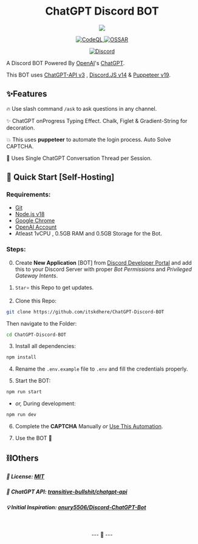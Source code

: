 
<h1 align="center">
ChatGPT Discord BOT
</h1>

<p align="center">
<img src="https://github.com/itskdhere/ChatGPT-Discord-BOT/blob/main/ChatGPT.png">
</p>

<p align="center">
<a href="https://github.com/itskdhere/ChatGPT-Discord-BOT/actions/workflows/codeql.yml" title="CodeQL">
<img alt="CodeQL" src="https://github.com/itskdhere/ChatGPT-Discord-BOT/actions/workflows/codeql.yml/badge.svg?branch=main">
</a>
<a href="https://github.com/itskdhere/ChatGPT-Discord-BOT/actions/workflows/ossar.yml" title="OSSAR">
<img alt="OSSAR" src="https://github.com/itskdhere/ChatGPT-Discord-BOT/actions/workflows/ossar.yml/badge.svg?branch=main">
</a>
</p>
<p align="center">
<a href="https://redirect.itskdhere.workers.dev/server/support/invite" title="Join Support Server"><img alt="Discord" src="https://img.shields.io/discord/917792741054894131?color=%235865F2&label=Join Support Server&logo=discord&logoColor=%23FFFFFF&style=for-the-badge"></a>
</p>

<!--
[![CodeQL](https://github.com/itskdhere/ChatGPT-Discord-BOT/actions/workflows/codeql.yml/badge.svg?branch=main)](https://github.com/itskdhere/ChatGPT-Discord-BOT/actions/workflows/codeql.yml)
[![OSSAR](https://github.com/itskdhere/ChatGPT-Discord-BOT/actions/workflows/ossar.yml/badge.svg?branch=main)](https://github.com/itskdhere/ChatGPT-Discord-BOT/actions/workflows/ossar.yml)
[![Dependency Review](https://github.com/itskdhere/ChatGPT-Discord-BOT/actions/workflows/dependency-review.yml/badge.svg?branch=main)](https://github.com/itskdhere/ChatGPT-Discord-BOT/actions/workflows/dependency-review.yml) 
-->

A Discord BOT Powered By [OpenAI](https://openai.com/)'s [ChatGPT](https://chat.openai.com).

This BOT uses [ChatGPT-API v3](https://github.com/transitive-bullshit/chatgpt-api) , [Discord.JS v14](https://github.com/discordjs/discord.js) & [Puppeteer v19](https://github.com/puppeteer/puppeteer).

## ✨Features 
 🔥 Use slash command `/ask` to ask questions in any channel.
 
 ✨ ChatGPT onProgress Typing Effect. Chalk, Figlet & Gradient-String for decoration.

 💥 This uses **puppeteer** to automate the login process. Auto Solve CAPTCHA.
 
 🔑 Uses Single ChatGPT Conversation Thread per Session.
 
<!--🔑 Directly DM the bot to get answer/response privately, Send `reset` to start a new thread.(Disabled)-->

 ## 📡 Quick Start [Self-Hosting] 
### Requirements:
 - [Git](https://git-scm.com/)
 - [Node.js v18](https://nodejs.org/)
 - [Google Chrome](https://www.google.com/chrome/)
 - [OpenAI Account](https://chat.openai.com/)
 - Atleast 1vCPU , 0.5GB RAM and 0.5GB Storage for the Bot.

### Steps:
0. Create **New Application** [BOT] from [Discord Developer Portal](https://discord.com/developers/applications) and add this to your Discord Server with proper *Bot Permissions* and *Privileged Gateway Intents*.

1. `Star⭐` this Repo to get updates. 

2. Clone this Repo:
```bash
git clone https://github.com/itskdhere/ChatGPT-Discord-BOT
```
Then navigate to the Folder:
```bash
cd ChatGPT-Discord-BOT
```

3. Install all dependencies: 
```bash
npm install
```

4. Rename the `.env.example` file to `.env` and fill the credentials properly. 

5. Start the BOT: 
```bash
npm run start
```
- *or,* During development:
```bash
npm run dev
```

6. Complete the **CAPTCHA** Manually *or* [Use This Automation](https://github.com/transitive-bullshit/chatgpt-api/tree/v3#captchas).

7. Use the BOT 🎉


## ⛓Others
##### 📝 License: [MIT](https://github.com/itskdhere/ChatGPT-Discord-BOT/blob/main/LICENSE)
##### 🔋 ChatGPT API: [transitive-bullshit/chatgpt-api](https://github.com/transitive-bullshit/chatgpt-api)
##### 💡 Initial Inspiration:  [onury5506/Discord-ChatGPT-Bot](https://github.com/onury5506/Discord-ChatGPT-Bot)

<br>
<p align='center'>
--- 🙂 ---
</p>
